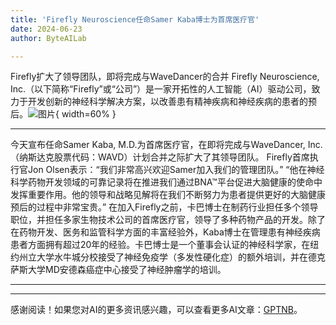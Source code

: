 ```yaml
---
title: 'Firefly Neuroscience任命Samer Kaba博士为首席医疗官'
date: 2024-06-23
author: ByteAILab

---
```


Firefly扩大了领导团队，即将完成与WaveDancer的合并
Firefly Neuroscience, Inc.（以下简称“Firefly”或“公司”）是一家开拓性的人工智能（AI）驱动公司，致力于开发创新的神经科学解决方案，以改善患有精神疾病和神经疾病的患者的预后。![图片](https://ai-techpark.com/wp-content/uploads/2024/06/Firefly-Neuroscience-960x540.jpg){ width=60% }

---
今天宣布任命Samer Kaba, M.D.为首席医疗官，在即将完成与WaveDancer, Inc.（纳斯达克股票代码：WAVD）计划合并之际扩大了其领导团队。
Firefly首席执行官Jon Olsen表示：“我们非常高兴欢迎Samer加入我们的管理团队。” “他在神经科学药物开发领域的可靠记录将在推进我们通过BNA™平台促进大脑健康的使命中发挥重要作用。他的领导和战略见解将在我们不断努力为患者提供更好的大脑健康预后的过程中非常宝贵。”
在加入Firefly之前，卡巴博士在制药行业担任多个领导职位，并担任多家生物技术公司的首席医疗官，领导了多种药物产品的开发。除了在药物开发、医务和监管科学方面的丰富经验外，Kaba博士在管理患有神经疾病患者方面拥有超过20年的经验。卡巴博士是一个董事会认证的神经科学家，在纽约州立大学水牛城分校接受了神经免疫学（多发性硬化症）的额外培训，并在德克萨斯大学MD安德森癌症中心接受了神经肿瘤学的培训。 

---
---
感谢阅读！如果您对AI的更多资讯感兴趣，可以查看更多AI文章：[GPTNB](https://gptnb.com)。